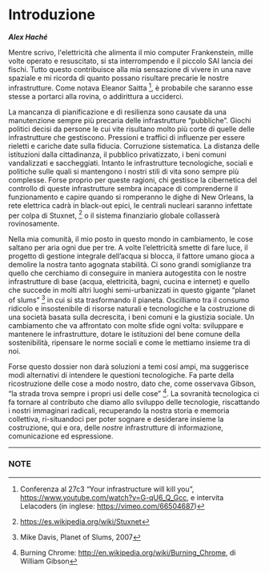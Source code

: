 **Introduzione**
===

***Alex Haché***

Mentre scrivo, l'elettricità che alimenta il mio computer Frankenstein, mille volte operato e resuscitato, si sta interrompendo e il piccolo SAI lancia dei fischi. Tutto questo contribuisce alla mia sensazione di vivere in una nave spaziale e mi ricorda di quanto possano risultare precarie le nostre infrastrutture. Come notava Eleanor Saitta [^1], è probabile che saranno esse stesse a portarci alla rovina, o addirittura a ucciderci. 

La mancanza di pianificazione e di resilienza sono causate da una manutenzione sempre più precaria delle infrastrutture “pubbliche”. Giochi politici decisi da persone le cui vite risultano molto più corte di quelle delle infrastrutture che gestiscono. Pressioni e traffici di influenze per essere rieletti e cariche date sulla fiducia. Corruzione sistematica. La distanza delle istituzioni dalla cittadinanza, il pubblico privatizzato, i beni comuni vandalizzati e saccheggiati. Intanto le infrastrutture tecnologiche, sociali e politiche sulle quali si mantengono i nostri stili di vita sono sempre più complesse. Forse proprio per queste ragioni, chi gestisce la cibernetica del controllo di queste infrastrutture sembra incapace di comprenderne il funzionamento e capire quando si romperanno le dighe di New Orleans, la rete elettrica cadrà in black-out epici, le centrali nucleari saranno infettate per colpa di Stuxnet, [^2] o il sistema finanziario globale collasserà rovinosamente. 

Nella mia comunità, il mio posto in questo mondo in cambiamento, le cose saltano per aria ogni due per tre. A volte l’elettricità smette di fare luce, il progetto di gestione integrale dell’acqua si blocca, il fattore umano gioca a demolire la nostra tanto agognata stabilità. Ci sono grandi somiglianze tra quello che cerchiamo di conseguire in maniera autogestita con le nostre infrastrutture di base (acqua, elettricità, bagni, cucina e internet) e quello che succede in molti altri luoghi semi-urbanizzati in questo gigante “planet of slums” [^3] in cui si sta trasformando il pianeta. Oscilliamo tra il consumo ridicolo e insostenibile di risorse naturali e tecnologiche e la costruzione di una società basata sulla decrescita, i beni comuni e la giustizia sociale. Un cambiamento che va affrontato con molte sfide ogni volta: sviluppare e mantenere le infrastrutture, dotare le istituzioni del bene comune della sostenibilità, ripensare le norme sociali e come le mettiamo insieme tra di noi. 

Forse questo dossier non darà soluzioni a temi cosí ampi, ma suggerisce modi alternativi di intendere le questioni tecnologiche. Fa parte della ricostruzione delle cose a modo nostro, dato che, come osservava Gibson, “la strada trova sempre i propri usi delle cose” [^4]. La sovranità tecnologica ci fa tornare al contributo che diamo allo sviluppo delle tecnologie, riscattando i nostri immaginari radicali, recuperando la nostra storia e memoria collettiva, ri-situandoci per poter sognare e desiderare insieme la costruzione, qui e ora, delle *nostre* infrastrutture di informazione, comunicazione ed espressione. 

---

### NOTE

[^1]: Conferenza al 27c3 “Your infrastructure will kill you”, https://www.youtube.com/watch?v=G-qU6_Q_Gcc, e intervita Lelacoders (in inglese: https://vimeo.com/66504687)

[^2]: https://es.wikipedia.org/wiki/Stuxnet

[^3]: Mike Davis, Planet of Slums, 2007

[^4]: Burning Chrome: http://en.wikipedia.org/wiki/Burning_Chrome, di William Gibson
